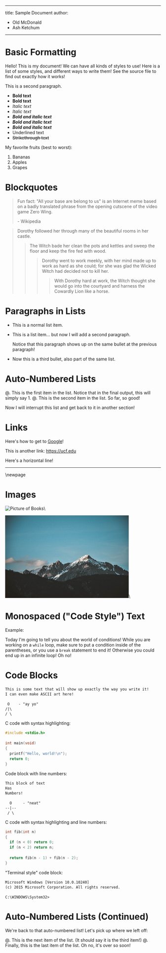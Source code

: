 <!-- This document serves as an example to see how files are written in markdown.
     The first thing to note is that HTML-style comments (like the one you are in
     the middle of reading right now) are not rendered in the final output, and
     can be used for leaving comments for the sake of development, like
     remembering spots that may need revision later. -->

<!-- This first part here demonstrates a metadata block (in YAML syntax), which just
     indicates the title of the document and its author(s). Note that this block is not
     strictly required, but is useful to keep consistency between documents. -->

---
title: Sample Document
author:
  - Old McDonald
  - Ash Ketchum
---

<!-- Now it is time to begin your document! Let's start with a heading! There are 6 different
     levels of headings available, with the first-level heading being the largest, and the
     sixth-level heading being the smallest. Something important to note is that headings must
     have an empty line before and after them, or there may be strange behavior with the
     surrounding lines of text.-->

# Basic Formatting

<!-- Let's try some basic-ish markdown. Notice that underlined text is not native to markdown,
     but we can still use it with the addition of HTML tags! Lists also have an empty line
     before them to render properly in all places. -->

Hello! This is my document! We can have all kinds of styles to use! Here is a list of some styles,
and different ways to write them! See the source file to find out exactly how it works!

This is a second paragraph.

- **Bold text**
- __Bold text__
- *Italic text*
- _Italic text_
- ***Bold and italic text***
- **_Bold and italic text_**
- __*Bold and italic text*__
- <span class="underline">Underlined text</span>
- ~~Strikethrough text~~

My favorite fruits (best to worst):

1. Bananas
2. Apples
3. Grapes

# Blockquotes

<!-- Blockquotes can be added, even with multiple paragraphs! -->

> Fun fact: "All your base are belong to us" is an Internet meme based on a badly translated phrase from the opening cutscene of the video game Zero Wing.
>
> \- Wikipedia

<!-- Blockquotes can also be nested! -->

> Dorothy followed her through many of the beautiful rooms in her castle.
>
>> The Witch bade her clean the pots and kettles and sweep the floor and keep the fire fed with wood.
>>
>>> Dorothy went to work meekly, with her mind made up to work as hard as she could; for she was glad the Wicked Witch had decided not to kill her.
>>>
>>>> With Dorothy hard at work, the Witch thought she would go into the courtyard and harness the Cowardly Lion like a horse.


# Paragraphs in Lists

<!-- What if you want a list with multiple paragraphs on each bullet point? To do this, just add four
     spaces or a tab at the beginning of the line. The same rules of starting new paragraphs apply here,
     so new paragraphs will need to have an empty new line before and after them. -->

- This is a normal list item.

- This is a list item... but now I will add a second paragraph.

    Notice that this paragraph shows up on the same bullet at the previous paragraph!

- Now this is a third bullet, also part of the same list.


# Auto-Numbered Lists

<!-- What if you want to make a list, but then interrupt it with something else, then come back to
     resume the list later? You could do this numbering yourself, but this can become more tedious
     as the number of items in the list increases. Featuring auto-numbered lists! Instead of beginning
     the line with the number, begin it with @. This indicates an auto-numbered list. -->

@. This is the first item in the list. Notice that in the final output, this will simply say 1.
@. This is the second item in the list. So far, so good!

Now I will interrupt this list and get back to it in another section!

# Links

<!-- To create a link, use square brackets for the displayed text of the link, and parentheses for the link itself.
     To use the link itself as the printed text, use angled brackets. (Some links may not work if they don't have
     "http://" or "https://" at the beginning.) -->

Here's how to get to [Google](https://google.com)!

This is another link: <https://ucf.edu>


Here's a horizontal line! 
<!-- (Make sure to put new lines before and after it!) -->

---

<!-- In PDF files, sometimes we want to manually start a new page to format contents
     a certain way. You can use native LaTeX within this pandoc flavor of markdown as well!
     This will be completely invisible in HTML outputs, but shows in the formats that have pages. -->

\newpage

# Images

<!-- To make an image, this is almost the same as a link, but with an exclamation point before it.
     The text in the square brackets in this case will be the alt text. The link to an image may
     also be a relative path from the current markdown file. 
     
     The backslash at the ends of these images are applicable in the case of PDF files. When a file
     is exported to PDF, images are turned into "figures" by default. This can be handy if you did
     want them as figures, but the backslash at the end will ensure that the image is inline with
     the rest of the surrounding text (removing the figure functionality). -->

![Picture of Books](https://wikiknights.files.wordpress.com/2020/02/libraryicon.png)\

![Mountain](mountain.jpg)\


# Monospaced ("Code Style") Text

<!-- To write monospace text, surround it with one backtick (`). This can be helpful when, for example,
     you want to refer to a coding concept in the middle of a paragraph, but in a visually distinct style
     to indicate that you are not necessarily referring to a word in the English language. -->

Example:

Today I'm going to tell you about the world of conditions! While you are working on a `while` loop, make sure
to put a condition inside of the parentheses, or you use a `break` statement to end it! Otherwise you could
end up in an infinite loop! Oh no!

# Code Blocks

<!-- Sometimes, you want to be able to show code, console output, and more, with even syntax highlighting
     and all that. It's pretty easy! Simply surround it with three backticks (```). -->

```
This is some text that will show up exactly the way you write it!
I can even make ASCII art here!

 O    - "ay yo"
/|\
/ \
```

<!-- To write a code block with syntax highlighting, simply put the name of the language after the three backticks. -->

C code with syntax highlighting:

``` c
#include <stdio.h>

int main(void)
{
  printf("Hello, world!\n");
  return 0;
}
```

<!-- Pandoc has a special attribute class (.numberLines) that allows us to add line numbers to the beginning of
     each line! This can be especially handy when you want to point to a specific line of code within a block.
     Notice that class attributes are written within curly braces, and each attribute class begins with a dot. -->

Code block with line numbers:

``` {.numberLines}
This block of text
Has
Numbers!

  O     - "neat"
--|--
 / \
```

<!-- It's no problem to even stack attributes together! -->

C code with syntax highlighting and line numbers:

``` {.c .numberLines}
int fib(int n)
{
  if (n < 0) return 0;
  if (n < 2) return n;

  return fib(n - 1) + fib(n - 2);
}
```

<!-- We have also added a custom "terminal" attribute, which can be referred to with .terminal,
     .console, or .command-line. Any of them works! This is ideal for situations where you
     want to show the terminal output to some code in a visually distinct form. -->

"Terminal style" code block:

``` {.terminal}
Microsoft Windows [Version 10.0.10240]
(c) 2015 Microsoft Corporation. All rights reserved.

C:\WINDOWS\System32>
```

# Auto-Numbered Lists (Continued)

We're back to that auto-numbered list! Let's pick up where we left off:

@. This is the next item of the list. (It should say it is the third item!)
@. Finally, this is the last item of the list. Oh no, it's over so soon!